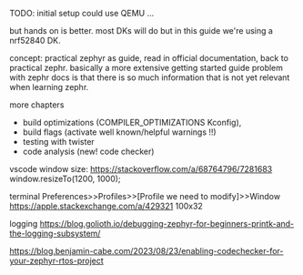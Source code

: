 
TODO: initial setup could use QEMU ...

but hands on is better. most DKs will do but in this guide we're using a nrf52840 DK.

concept: practical zephyr as guide, read in official documentation, back to practical zephr.
basically a more extensive getting started guide
problem with zephr docs is that there is so much information that is not yet relevant when learning zephr.


more chapters
- build optimizations (COMPILER_OPTIMIZATIONS Kconfig),
- build flags (activate well known/helpful warnings !!)
- testing with twister
- code analysis (new! code checker)


vscode window size:
https://stackoverflow.com/a/68764796/7281683
window.resizeTo(1200, 1000);

terminal
Preferences>>Profiles>>[Profile we need to modify]>>Window
https://apple.stackexchange.com/a/429321
100x32

logging
https://blog.golioth.io/debugging-zephyr-for-beginners-printk-and-the-logging-subsystem/

https://blog.benjamin-cabe.com/2023/08/23/enabling-codechecker-for-your-zephyr-rtos-project
